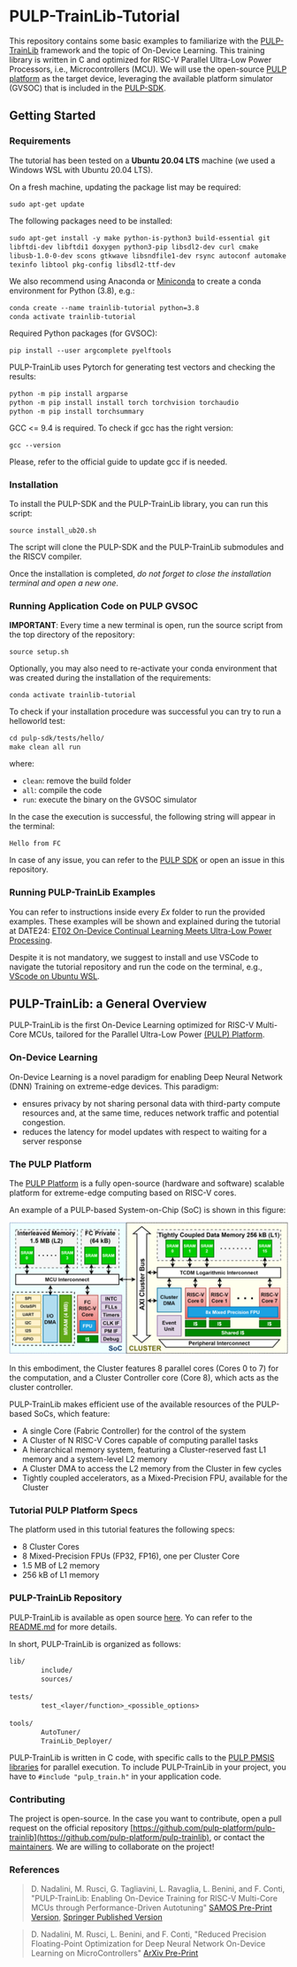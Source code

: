 # PULP-TrainLib-Tutorial

This repository contains some basic examples to familiarize with the [PULP-TrainLib](https://github.com/pulp-platform/pulp-trainlib) framework and the topic of On-Device Learning.
This training library is written in C and optimized for RISC-V Parallel Ultra-Low Power Processors, i.e., Microcontrollers (MCU). 
We will use the open-source [PULP platform](https://github.com/pulp-platform/pulp) as the target device, leveraging the available platform simulator (GVSOC) that is included in the [PULP-SDK](https://github.com/pulp-platform/pulp-sdk).

## Getting Started

### Requirements
The tutorial has been tested on a **Ubuntu 20.04 LTS** machine (we used a Windows WSL with Ubuntu 20.04 LTS).

On a fresh machine, updating the package list may be required:
```
sudo apt-get update
```
The following packages need to be installed:
```
sudo apt-get install -y make python-is-python3 build-essential git libftdi-dev libftdi1 doxygen python3-pip libsdl2-dev curl cmake libusb-1.0-0-dev scons gtkwave libsndfile1-dev rsync autoconf automake texinfo libtool pkg-config libsdl2-ttf-dev
```
We also recommend using Anaconda or [Miniconda](https://docs.anaconda.com/free/miniconda/miniconda-install/) to create a conda environment for Python (3.8), e.g.:
```
conda create --name trainlib-tutorial python=3.8
conda activate trainlib-tutorial
```
Required Python packages (for GVSOC):
```
pip install --user argcomplete pyelftools
```
PULP-TrainLib uses Pytorch for generating test vectors and checking the results:
```
python -m pip install argparse
python -m pip install install torch torchvision torchaudio
python -m pip install torchsummary
```

GCC <= 9.4 is required. To check if gcc has the right version:
```
gcc --version
```
Please, refer to the official guide to update gcc if is needed.

### Installation

To install the PULP-SDK and the PULP-TrainLib library, you can run this script:
```
source install_ub20.sh
```
The script will clone the PULP-SDK and the PULP-TrainLib submodules and the RISCV compiler. 

Once the installation is completed, _do not forget to close the installation terminal and open a new one_.


### Running Application Code on PULP GVSOC
**IMPORTANT**: Every time a new terminal is open, run the source script from the top directory of the repository:
```
source setup.sh
```
Optionally, you may also need to re-activate your conda environment that was created during the installation of the requirements:
```
conda activate trainlib-tutorial
```

To check if your installation procedure was successful you can try to run a helloworld test:
```
cd pulp-sdk/tests/hello/
make clean all run
```
where:
- `clean`: remove the build folder
- `all`: compile the code
- `run`: execute the binary on the GVSOC simulator

In the case the execution is successful, the following string will appear in the terminal:
```
Hello from FC
```

In case of any issue, you can refer to the [PULP SDK](https://github.com/pulp-platform/pulp-sdk) or open an issue in this repository.


### Running PULP-TrainLib Examples
You can refer to instructions inside every _Ex_ folder to run the provided examples. 
These examples will be shown and explained during the tutorial at DATE24:  [ET02 On-Device Continual Learning Meets Ultra-Low Power Processing](https://www.date-conference.com/embedded-tutorial/et02).

Despite it is not mandatory, we suggest to install and use VSCode to navigate the tutorial repository and run the code on the terminal, e.g., [VScode on Ubuntu WSL](https://code.visualstudio.com/docs/remote/wsl-tutorial).


## PULP-TrainLib: a General Overview

PULP-TrainLib is the first On-Device Learning optimized for RISC-V Multi-Core MCUs, tailored for the Parallel Ultra-Low Power [(PULP) Platform](https://www.pulp-platform.org/). 

### On-Device Learning

On-Device Learning is a novel paradigm for enabling Deep Neural Network (DNN) Training on extreme-edge devices. 
This paradigm: 
- ensures privacy by not sharing personal data with third-party compute resources and, at the same time, reduces network traffic and potential congestion. 
- reduces the latency for model updates with respect to waiting for a server response

### The PULP Platform

The [PULP Platform](https://www.pulp-platform.org/) is a fully open-source (hardware and software) scalable platform for extreme-edge computing based on RISC-V cores. 

An example of a PULP-based System-on-Chip (SoC) is shown in this figure:

![PULP](img/PULP.png)

In this embodiment, the Cluster features 8 parallel cores (Cores 0 to 7) for the computation, and a Cluster Controller core (Core 8), which acts as the cluster controller.

PULP-TrainLib makes efficient use of the available resources of the PULP-based SoCs, which feature:

- A single Core (Fabric Controller) for the control of the system
- A Cluster of N RISC-V Cores capable of computing parallel tasks
- A hierarchical memory system, featuring a Cluster-reserved fast L1 memory and a system-level L2 memory
- A Cluster DMA to access the L2 memory from the Cluster in few cycles
- Tightly coupled accelerators, as a Mixed-Precision FPU, available for the Cluster 

### Tutorial PULP Platform Specs
The platform used in this tutorial features the following specs:

- 8 Cluster Cores
- 8 Mixed-Precision FPUs (FP32, FP16), one per Cluster Core
- 1.5 MB of L2 memory
- 256 kB of L1 memory 

### PULP-TrainLib Repository

PULP-TrainLib is available as open source [here](https://github.com/pulp-platform/pulp-trainlib). 
Yo can refer to the [README.md](../pulp-trainlib/README.md) for more details. 

In short, PULP-TrainLib is organized as follows:

```
lib/                            
        include/                
        sources/                

tests/                          
        test_<layer/function>_<possible_options>

tools/                          
        AutoTuner/              
        TrainLib_Deployer/      
```



PULP-TrainLib is written in C code, with specific calls to the [PULP PMSIS libraries](https://github.com/pulp-platform/pulp-sdk/tree/main/rtos/pmsis) for parallel execution.
To include PULP-TrainLib in your project, you have to `#include "pulp_train.h"` in your application code.

### Contributing

The project is open-source. 
In the case you want to contribute, open a pull request on the official repository [https://github.com/pulp-platform/pulp-trainlib](https://github.com/pulp-platform/pulp-trainlib), or contact the [maintainers](https://github.com/pulp-platform/pulp-trainlib/blob/main/README.md#contributors). 
We are willing to collaborate on the project!

### References

> D. Nadalini, M. Rusci, G. Tagliavini, L. Ravaglia, L. Benini, and F. Conti, "PULP-TrainLib: Enabling On-Device Training for RISC-V Multi-Core MCUs through Performance-Driven Autotuning" [SAMOS Pre-Print Version](https://www.samos-conference.com/Resources_Samos_Websites/Proceedings_Repository_SAMOS/2022/Papers/Paper_14.pdf), [Springer Published Version](https://link.springer.com/chapter/10.1007/978-3-031-15074-6_13)

> D. Nadalini, M. Rusci, L. Benini, and F. Conti, "Reduced Precision Floating-Point Optimization for Deep Neural Network On-Device Learning on MicroControllers" [ArXiv Pre-Print](https://arxiv.org/abs/2305.19167)

